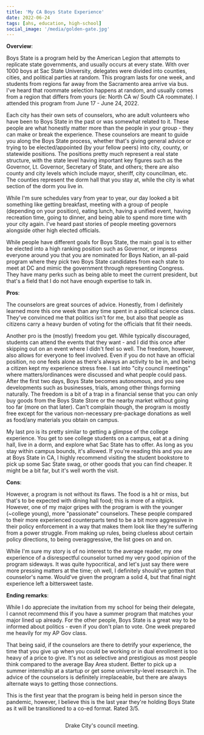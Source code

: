```yaml
---
title: 'My CA Boys State Experience'
date: 2022-06-24
tags: [ahs, education, high-school]
social_image: '/media/golden-gate.jpg'
---
```

**Overview**:

Boys State is a program held by the American Legion that attempts to replicate state governments, and usually occurs at every state. With over 1000 boys at Sac State University, delegates were divided into counties, cities, and political parties at random. This program lasts for one week, and students from regions far away from the Sacramento area arrive via bus. I've heard that roommate selection happens at random, and usually comes from a region that differs from yours (ie: North CA w/ South CA roommate). I attended this program from June 17 - June 24, 2022. 


Each city has their own sets of counselors, who are adult volunteers who have been to Boys State in the past or was somewhat related to it. These people are what honestly matter more than the people in your group - they can make or break the experience. These counselors are meant to guide you along the Boys State process, whether that's giving general advice or trying to be elected/appointed (by your fellow peers) into city, county, or statewide positions. The positions pretty much represent a real state structure, with the state level having important key figures such as the Governor, Lt. Governor, Secretary of State, and others; there are also county and city levels which include mayor, sheriff, city councilman, etc. The counties represent the dorm hall that you stay at, while the city is what section of the dorm you live in. 


While I'm sure schedules vary from year to year, our day looked a bit something like getting breakfast, meeting with a group of people (depending on your position), eating lunch, having a unified event, having recreation time, going to dinner, and being able to spend more time with your city again.  I've heard past stories of people meeting governors alongside other high elected officials.


While people have different goals for Boys State, the main goal is to either be elected into a high ranking position such as Governor, or impress everyone around you that you are nominated for Boys Nation, an all-paid program where they pick two Boys State candidates from each state to meet at DC and mimic the government through representing Congress. They have many perks such as being able to meet the current president, but that's a field that I do not have enough expertise to talk in.

**Pros**:

The counselors are great sources of advice. Honestly, from I definitely learned more this one week than any time spent in a political science class. They've convinced me that politics isn't for me, but also that people as citizens carry a heavy burden of voting for the officials that fit their needs.


Another pro is the (mostly) freedom you get. While typically discouraged, students can attend the events that they want - and I did this once after skipping out on an event where I didn't feel so well. The freedom, however, also allows for everyone to feel involved. Even if you do not have an official position, no one feels alone as there's always an activity to be in, and being a citizen kept my experience stress free. I sat into "city council meetings" where matters/ordinances were discussed and what people could pass. After the first two days, Boys State becomes autonomous, and you see developments such as businesses, trials, among other things forming naturally. The freedom is a bit of a trap in a financial sense that you can only buy goods from the Boys State Store or the nearby market without going too far (more on that later). Can't complain though, the program is mostly free except for the various non-necessary pre-package donations as well as food/any materials you obtain on campus.


My last pro is its pretty similar to getting a glimpse of the college experience. You get to see college students on a campus, eat at a dining hall, live in a dorm, and explore what Sac State has to offer. As long as you stay within campus bounds, it's allowed. If you're reading this and you are at Boys State in CA, I highly recommend visiting the student bookstore to pick up some Sac State swag, or other goods that you can find cheaper. It might be a bit far, but it's well worth the visit.


**Cons**:

However, a program is not without its flaws. The food is a hit or miss, but that's to be expected with dining hall food; this is more of a nitpick. However, one of my major gripes with the program is with the younger (~college young), more "passionate" counselors. These people compared to their more experienced counterparts tend to be a bit more aggressive in their policy enforcement in a way that makes them look like they're suffering from a power struggle. From making up rules, being clueless about certain policy directions, to being overaggressive, the list goes on and on.


While I'm sure my story is of no interest to the average reader, my one experience of a disrespectful counselor turned my very good opinion of the program sideways. It was quite hypocritical, and let's just say there were more pressing matters at the time; oh well, I definitely should've gotten that counselor's name. Would've given the program a solid 4, but that final night experience left a bittersweet taste.

**Ending remarks**:

While I do appreciate the invitation from my school for being their delegate, I cannot recommend this if you have a summer program that matches your major lined up already. For the other people, Boys State is a great way to be informed about politics - even if you don't plan to vote. One week prepared me heavily for my AP Gov class.


That being said, if the counselors are there to detrify your experience, the time that you give up when you could be working or in dual enrollment is too heavy of a price to give. It's not as selective and prestigious as most people think compared to the average Bay Area student. Better to pick up a summer internship at a startup or get some university-level research in. The advice of the counselors is definitely irreplaceable, but there are always alternate ways to getting those connections.


This is the first year that the program is being held in person since the pandemic, however, I believe this is the last year they're holding Boys State as it will be transitioned to a co-ed format. Rated 3/5. 

<p align="center"> <img src="/media/blogimg/20220619_083900.jpg" alt=""/>
</p>

<p align="center">Drake City's council meeting.</p>

